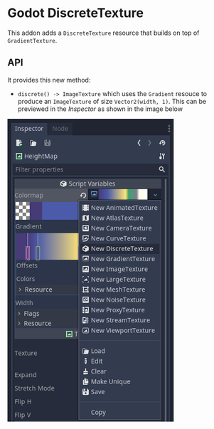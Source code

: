 # Godot DiscreteTexture

This addon adds a `DiscreteTexture` resource that builds on top of `GradientTexture`.


## API

It provides this new method:

- `discrete() -> ImageTexture` which uses the `Gradient` resouce to produce an `ImageTexture` of size `Vector2(width, 1)`. This can be previewed in the _Inspector_ as shown in the image below

![GradientTexture to DiscreteTexture](./screenshots/inspector.png)
